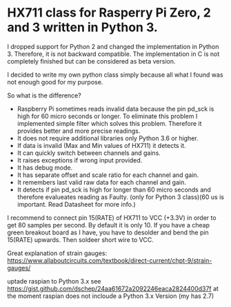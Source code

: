 # HX711 class for Rasperry Pi Zero, 2 and 3 written in Python 3.

I dropped support for Python 2 and changed the implementation in Python 3. Therefore, it is not backward compatible. The implementation in C is not completely finished but can be considered as beta version.

I decided to write my own python class simply because all what I found was not enough good for my purpose.

So what is the difference?
- Raspberry Pi sometimes reads invalid data because the pin pd_sck is high for 60 micro seconds or longer. To eliminate this problem I implemented simple filter which solves this problem. Therefore it provides better and more precise readings.
- It does not require additional libraries only Python 3.6 or higher.
- If data is invalid (Max and Min values of HX711) it detects it.
- It can quickly switch between channels and gains.
- It raises exceptions if wrong input provided.
- It has debug mode.
- It has separate offset and scale ratio for each channel and gain.
- It remembers last valid raw data for each channel and gain.
- It detects if pin pd_sck is high for longer than 60 micro seconds and therefore evalueates reading as Faulty. (only for Python 3 class)(60 us is important. Read Datasheet for more info.)

I recommend to connect pin 15(RATE) of HX711 to VCC (+3.3V) in order to get 80 samples per second. By default it is only 10.
If you have a cheap green breakout board as I have, you have to desolder and bend the pin 15(RATE) upwards. Then soldeer short wire to VCC.

Great explanation of strain gauges: https://www.allaboutcircuits.com/textbook/direct-current/chpt-9/strain-gauges/

uptade raspian to Python 3.x see https://gist.github.com/dschep/24aa61672a2092246eaca2824400d37f 
at the moment raspian does not incloude a Python 3.x Version (my has 2.7)
